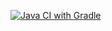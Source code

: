 [![Java CI with Gradle](https://github.com/YULLEN1/Patterns_1-1/actions/workflows/gradle.yml/badge.svg)](https://github.com/YULLEN1/Patterns_1-1/actions/workflows/gradle.yml)
